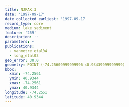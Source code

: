 ```yaml
---
title: NJPAK.3
date: '1997-09-17'
date_collected_earliest: '1997-09-17'
record_type: core
medium: lake_sediment
feature: '259'
description: ''
parameters: ~
publications:
  - vanmetre_etal04
  - long_etal03
geo_error: 30.0
geometry: POINT (-74.25609999999996 40.93439999999999)
bbox:
  xmin: -74.2561
  ymin: 40.9344
  xmax: -74.2561
  ymax: 40.9344
longitude: -74.2561
latitude: 40.9344
---
```


